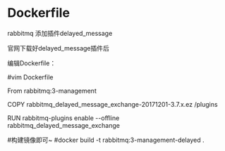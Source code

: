 # Dockerfile

rabbitmq 添加插件delayed_message

官网下载好delayed_message插件后

编辑Dockerfile：

#vim Dockerfile

From rabbitmq:3-management

COPY rabbitmq_delayed_message_exchange-20171201-3.7.x.ez /plugins

RUN rabbitmq-plugins enable --offline rabbitmq_delayed_message_exchange

#构建镜像即可~
#docker build -t rabbitmq:3-management-delayed .
